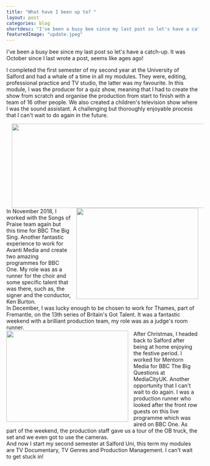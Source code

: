 ```yaml
---
title: "What have I been up to? "
layout: post
categories: blog
shortdesc: "I've been a busy bee since my last post so let's have a catch up."
featuredImage: "update.jpeg"
---
```

I've been a busy bee since my last post so let's have a catch-up. It was October since I last wrote a post, seems like ages ago!

I completed the first semester of my second year at the University of Salford and had a whale of a time in all my modules. They were, editing, professional practice and TV studio, the latter was my favourite. In this module, I was the producer for a quiz show, meaning that I had to create the show from scratch and organise the production from start to finish with a team of 16 other people. We also created a children's television show where I was the sound assistant. A challenging but thoroughly enjoyable process that I can't wait to do again in the future.

<div class="separator" style="clear: both; text-align: center;">
<a href="https://1.bp.blogspot.com/-qFcqWXcQst0/XG2eXneDLjI/AAAAAAAAAmY/qv4dSgLF2WMZJWZbZSpvYTJhqLXPW7c2QCLcBGAs/s1600/IMG_0876.jpeg" imageanchor="1" style="margin-left: 1em; margin-right: 1em;"><img border="0" data-original-height="557" data-original-width="1600" height="222" src="https://1.bp.blogspot.com/-qFcqWXcQst0/XG2eXneDLjI/AAAAAAAAAmY/qv4dSgLF2WMZJWZbZSpvYTJhqLXPW7c2QCLcBGAs/s640/IMG_0876.jpeg" width="640" /></a></div>
<div style="text-align: center;">

<div class="separator" style="clear: both; text-align: center;">
<a href="https://4.bp.blogspot.com/-ybzmiEbxe94/XG2efsYRgvI/AAAAAAAAAmc/ZAx_vKbyD7EKbTKIwC2BwowmhWTJdi2RgCLcBGAs/s1600/IMG_5237.jpg" imageanchor="1" style="clear: right; float: right; margin-bottom: 1em; margin-left: 1em;"><img border="0" data-original-height="1200" data-original-width="1600" height="240" src="https://4.bp.blogspot.com/-ybzmiEbxe94/XG2efsYRgvI/AAAAAAAAAmc/ZAx_vKbyD7EKbTKIwC2BwowmhWTJdi2RgCLcBGAs/s320/IMG_5237.jpg" width="320" /></a></div>
<div style="text-align: left;">
In November 2018, I worked with the Songs of Praise team again but this time for BBC The Big Sing. Another fantastic experience to work for Avanti Media and create two amazing programmes for BBC One. My role was as a runner for the&nbsp;choir and some specific talent that was&nbsp;there, such as, the signer and the conductor, Ken Burton.&nbsp;</div>
<div style="text-align: left;">

</div>
<div style="text-align: left;">
In December, I was lucky enough to be chosen to work for Thames, part of Fremantle, on the 13th series of Britain's Got Talent. It was a fantastic weekend with a brilliant&nbsp;production team, my role was as a judge's room runner.&nbsp;</div>
<div style="text-align: left;">

</div>
<div class="separator" style="clear: both; text-align: center;">
<a href="https://4.bp.blogspot.com/-Ygf3Tjsh-50/XG2fSic-03I/AAAAAAAAAmo/xr55kvWqWv8_Mm-W320Nsl0id3QSzW1LQCLcBGAs/s1600/IMG_1321.jpeg" imageanchor="1" style="clear: left; float: left; margin-bottom: 1em; margin-right: 1em;"><img border="0" data-original-height="1200" data-original-width="1600" height="240" src="https://4.bp.blogspot.com/-Ygf3Tjsh-50/XG2fSic-03I/AAAAAAAAAmo/xr55kvWqWv8_Mm-W320Nsl0id3QSzW1LQCLcBGAs/s320/IMG_1321.jpeg" width="320" /></a></div>
<div style="text-align: left;">
After Christmas, I headed back to Salford after being at home enjoying the festive period. I worked for Mentorn Media for BBC The Big Questions at MediaCityUK. Another opportunity&nbsp;that I can't wait to do again. I was a production runner who looked after the front row guests on this live programme which was aired on BBC One. As part of the weekend, the production staff gave us a tour of the OB truck, the set and we even got to use the cameras.&nbsp;</div>
<div style="text-align: left;">

</div>
<div style="text-align: left;">

</div>
<div style="text-align: left;">

</div>
<div style="text-align: left;">

</div>
<div style="text-align: left;">
And now I start my second semester at Salford Uni, this term my modules are TV Documentary, TV Genres and Production Management. I can't wait to get stuck in!</div>
</div>
